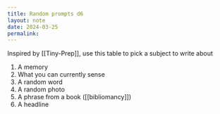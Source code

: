 ```yaml
---
title: Random prompts d6
layout: note
date: 2024-03-25
permalink:
---
```


Inspired by [[Tiny-Prep]], use this table to pick a subject to write about

1. A memory
2. What you can currently sense
3. A random word
4. A random photo
5. A phrase from a book ([[bibliomancy]])
6. A headline

